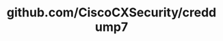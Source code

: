 ---
layout: post
title: github.com/CiscoCXSecurity/creddump7
categories: link
tags: [انگلیسی, برنامه‌نویسی]
---